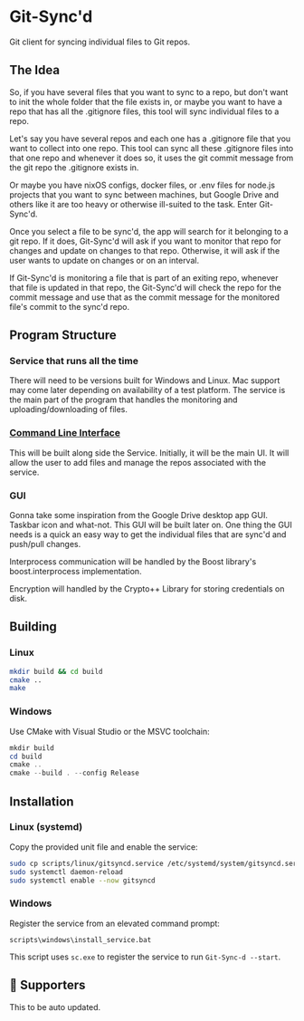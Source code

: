 # Git-Sync'd
Git client for syncing individual files to Git repos. 

## The Idea
So, if you have several files that you want to sync to a repo, but don't want to init the whole folder that the file exists in, or maybe you want to have a repo that has all the .gitignore files, this tool will sync individual files to a repo. 

Let's say you have several repos and each one has a .gitignore file that you want to collect into one repo. This tool can sync all these .gitignore files into that one repo and whenever it does so, it uses the git commit message from the git repo the .gitignore exists in.

Or maybe you have nixOS configs, docker files, or .env files for node.js projects that you want to sync between machines, but Google Drive and others like it are too heavy or otherwise ill-suited to the task. Enter Git-Sync'd.

Once you select a file to be sync'd, the app will search for it belonging to a git repo. If it does, Git-Sync'd will ask if you want to monitor that repo for changes and update on changes to that repo. Otherwise, it will ask if the user wants to update on changes or on an interval. 

If Git-Sync'd is monitoring a file that is part of an exiting repo, whenever that file is updated in that repo, the Git-Sync'd will check the repo for the commit message and use that as the commit message for the monitored file's commit to the sync'd repo. 

## Program Structure
### Service that runs all the time
There will need to be versions built for Windows and Linux. Mac support may come later depending on availability of a test platform. The service is the main part of the program that handles the monitoring and uploading/downloading of files. 
### [Command Line Interface](https://github.com/andrewmcdan/Git-Sync-d-CLI)
This will be built along side the Service. Initially, it will be the main UI. It will allow the user to add files and manage the repos associated with the service.
### GUI
Gonna take some inspiration from the Google Drive desktop app GUI. Taskbar icon and what-not. This GUI will be built later on. One thing the GUI needs is a quick an easy way to get the individual files that are sync'd and push/pull changes.

Interprocess communication will be handled by the Boost library's boost.interprocess implementation.

Encryption will handled by the Crypto++ Library for storing credentials on disk.

## Building

### Linux
```bash
mkdir build && cd build
cmake ..
make
```

### Windows
Use CMake with Visual Studio or the MSVC toolchain:
```powershell
mkdir build
cd build
cmake ..
cmake --build . --config Release
```

## Installation

### Linux (systemd)
Copy the provided unit file and enable the service:
```bash
sudo cp scripts/linux/gitsyncd.service /etc/systemd/system/gitsyncd.service
sudo systemctl daemon-reload
sudo systemctl enable --now gitsyncd
```

### Windows
Register the service from an elevated command prompt:
```batch
scripts\windows\install_service.bat
```
This script uses `sc.exe` to register the service to run `Git-Sync-d --start`.

## 💖 Supporters
<!-- PATRONS:START -->
This to be auto updated.
<!-- PATRONS:END -->
